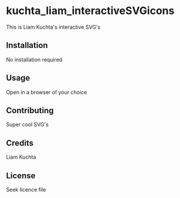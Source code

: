 # kuchta_liam_interactiveSVGicons
 
This is Liam Kuchta's interactive SVG's

## Installation
No installation required

## Usage
Open in a browser of your choice

## Contributing
Super cool SVG's

## Credits
 Liam Kuchta

## License
Seek licence file